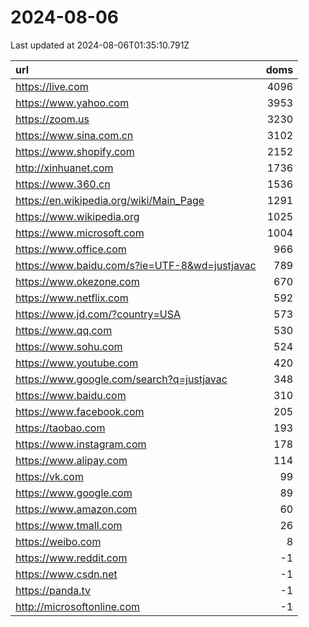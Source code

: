 # 2024-08-06

<!-- BEGIN -->
Last updated at 2024-08-06T01:35:10.791Z

url | doms
:- | -:
https://live.com | 4096
https://www.yahoo.com | 3953
https://zoom.us | 3230
https://www.sina.com.cn | 3102
https://www.shopify.com | 2152
http://xinhuanet.com | 1736
https://www.360.cn | 1536
https://en.wikipedia.org/wiki/Main_Page | 1291
https://www.wikipedia.org | 1025
https://www.microsoft.com | 1004
https://www.office.com | 966
https://www.baidu.com/s?ie=UTF-8&wd=justjavac | 789
https://www.okezone.com | 670
https://www.netflix.com | 592
https://www.jd.com/?country=USA | 573
https://www.qq.com | 530
https://www.sohu.com | 524
https://www.youtube.com | 420
https://www.google.com/search?q=justjavac | 348
https://www.baidu.com | 310
https://www.facebook.com | 205
https://taobao.com | 193
https://www.instagram.com | 178
https://www.alipay.com | 114
https://vk.com | 99
https://www.google.com | 89
https://www.amazon.com | 60
https://www.tmall.com | 26
https://weibo.com | 8
https://www.reddit.com | -1
https://www.csdn.net | -1
https://panda.tv | -1
http://microsoftonline.com | -1
<!-- END -->
